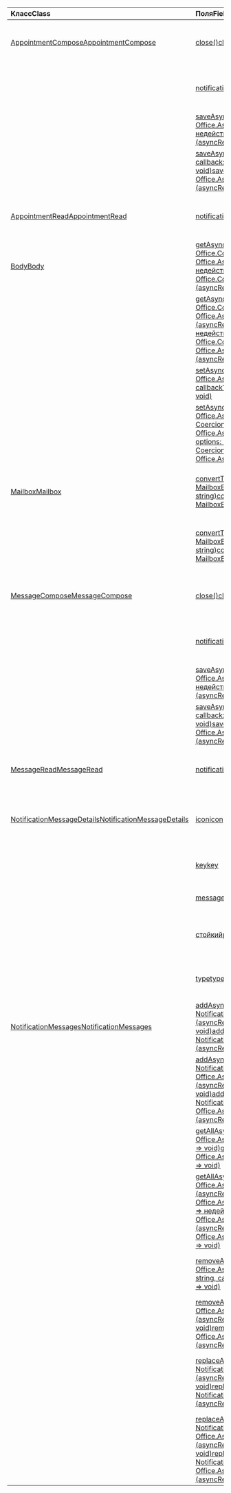 | <span data-ttu-id="ee8d3-101">Класс</span><span class="sxs-lookup"><span data-stu-id="ee8d3-101">Class</span></span> | <span data-ttu-id="ee8d3-102">Поля</span><span class="sxs-lookup"><span data-stu-id="ee8d3-102">Fields</span></span> | <span data-ttu-id="ee8d3-103">Описание</span><span class="sxs-lookup"><span data-stu-id="ee8d3-103">Description</span></span> |
|:---|:---|:---|
|[<span data-ttu-id="ee8d3-104">AppointmentCompose</span><span class="sxs-lookup"><span data-stu-id="ee8d3-104">AppointmentCompose</span></span>](/javascript/api/outlook/outlook.appointmentcompose)|[<span data-ttu-id="ee8d3-105">close()</span><span class="sxs-lookup"><span data-stu-id="ee8d3-105">close()</span></span>](/javascript/api/outlook/outlook.appointmentcompose#close--)|<span data-ttu-id="ee8d3-106">Закрывает текущий элемент, который составляется</span><span class="sxs-lookup"><span data-stu-id="ee8d3-106">Closes the current item that is being composed</span></span>|
||[<span data-ttu-id="ee8d3-107">notificationMessages</span><span class="sxs-lookup"><span data-stu-id="ee8d3-107">notificationMessages</span></span>](/javascript/api/outlook/outlook.appointmentcompose#notificationmessages)|<span data-ttu-id="ee8d3-108">Получает сообщения уведомления для элемента.</span><span class="sxs-lookup"><span data-stu-id="ee8d3-108">Gets the notification messages for an item.</span></span>|
||[<span data-ttu-id="ee8d3-109">saveAsync(callback: (asyncResult: Office.AsyncResult <string> ) => недействительным)</span><span class="sxs-lookup"><span data-stu-id="ee8d3-109">saveAsync(callback: (asyncResult: Office.AsyncResult<string>) => void)</span></span>](/javascript/api/outlook/outlook.appointmentcompose#saveasync-callback--asyncresult-)|<span data-ttu-id="ee8d3-110">Асинхронно сохраняет элемент.</span><span class="sxs-lookup"><span data-stu-id="ee8d3-110">Asynchronously saves an item.</span></span>|
||[<span data-ttu-id="ee8d3-111">saveAsync(options: Office.AsyncContextOptions, callback: (asyncResult: Office.AsyncResult) <string> => void)</span><span class="sxs-lookup"><span data-stu-id="ee8d3-111">saveAsync(options: Office.AsyncContextOptions, callback: (asyncResult: Office.AsyncResult<string>) => void)</span></span>](/javascript/api/outlook/outlook.appointmentcompose#saveasync-options--callback--asyncresult-)|<span data-ttu-id="ee8d3-112">Асинхронно сохраняет элемент.</span><span class="sxs-lookup"><span data-stu-id="ee8d3-112">Asynchronously saves an item.</span></span>|
|[<span data-ttu-id="ee8d3-113">AppointmentRead</span><span class="sxs-lookup"><span data-stu-id="ee8d3-113">AppointmentRead</span></span>](/javascript/api/outlook/outlook.appointmentread)|[<span data-ttu-id="ee8d3-114">notificationMessages</span><span class="sxs-lookup"><span data-stu-id="ee8d3-114">notificationMessages</span></span>](/javascript/api/outlook/outlook.appointmentread#notificationmessages)|<span data-ttu-id="ee8d3-115">Получает сообщения уведомления для элемента.</span><span class="sxs-lookup"><span data-stu-id="ee8d3-115">Gets the notification messages for an item.</span></span>|
|[<span data-ttu-id="ee8d3-116">Body</span><span class="sxs-lookup"><span data-stu-id="ee8d3-116">Body</span></span>](/javascript/api/outlook/outlook.body)|[<span data-ttu-id="ee8d3-117">getAsync(coercionType: строка Office.CoercionType, \| вызов?: (asyncResult: Office.AsyncResult) <string> => недействительна)</span><span class="sxs-lookup"><span data-stu-id="ee8d3-117">getAsync(coercionType: Office.CoercionType \| string, callback?: (asyncResult: Office.AsyncResult<string>) => void)</span></span>](/javascript/api/outlook/outlook.body#getasync-coerciontype--callback--asyncresult-)|<span data-ttu-id="ee8d3-118">Возвращает текущий текст в указанном формате.</span><span class="sxs-lookup"><span data-stu-id="ee8d3-118">Returns the current body in a specified format.</span></span>|
||[<span data-ttu-id="ee8d3-119">getAsync(coercionType: Строка \| Office.CoercionType, параметры: Office.AsyncContextOptions, callback?: (asyncResult: Office.AsyncResult) <string> => недействительными)</span><span class="sxs-lookup"><span data-stu-id="ee8d3-119">getAsync(coercionType: Office.CoercionType \| string, options: Office.AsyncContextOptions, callback?: (asyncResult: Office.AsyncResult<string>) => void)</span></span>](/javascript/api/outlook/outlook.body#getasync-coerciontype--options--callback--asyncresult-)|<span data-ttu-id="ee8d3-120">Возвращает текущий текст в указанном формате.</span><span class="sxs-lookup"><span data-stu-id="ee8d3-120">Returns the current body in a specified format.</span></span>|
||[<span data-ttu-id="ee8d3-121">setAsync(data: string, callback?: (asyncResult: Office.AsyncResult) <void> => void)</span><span class="sxs-lookup"><span data-stu-id="ee8d3-121">setAsync(data: string, callback?: (asyncResult: Office.AsyncResult<void>) => void)</span></span>](/javascript/api/outlook/outlook.body#setasync-data--callback--asyncresult-)|<span data-ttu-id="ee8d3-122">Заменяет весь текст указанным текстом.</span><span class="sxs-lookup"><span data-stu-id="ee8d3-122">Replaces the entire body with the specified text.</span></span>|
||[<span data-ttu-id="ee8d3-123">setAsync(data: string, options: Office.AsyncContextOptions & CoercionTypeOptions, callback?: (asyncResult: Office.AsyncResult <void> ) => void)</span><span class="sxs-lookup"><span data-stu-id="ee8d3-123">setAsync(data: string, options: Office.AsyncContextOptions & CoercionTypeOptions, callback?: (asyncResult: Office.AsyncResult<void>) => void)</span></span>](/javascript/api/outlook/outlook.body#setasync-data--options--callback--asyncresult-)|<span data-ttu-id="ee8d3-124">Заменяет весь текст указанным текстом.</span><span class="sxs-lookup"><span data-stu-id="ee8d3-124">Replaces the entire body with the specified text.</span></span>|
|[<span data-ttu-id="ee8d3-125">Mailbox</span><span class="sxs-lookup"><span data-stu-id="ee8d3-125">Mailbox</span></span>](/javascript/api/outlook/outlook.mailbox)|[<span data-ttu-id="ee8d3-126">convertToEwsId(itemId: string, restVersion: MailboxEnums.RestVersion \| string)</span><span class="sxs-lookup"><span data-stu-id="ee8d3-126">convertToEwsId(itemId: string, restVersion: MailboxEnums.RestVersion \| string)</span></span>](/javascript/api/outlook/outlook.mailbox#converttoewsid-itemid--restversion-)|<span data-ttu-id="ee8d3-127">Преобразовывает идентификатор элемента из формата REST в формат EWS.</span><span class="sxs-lookup"><span data-stu-id="ee8d3-127">Converts an item ID formatted for REST into EWS format.</span></span>|
||[<span data-ttu-id="ee8d3-128">convertToRestId(itemId: string, restVersion: MailboxEnums.RestVersion \| string)</span><span class="sxs-lookup"><span data-stu-id="ee8d3-128">convertToRestId(itemId: string, restVersion: MailboxEnums.RestVersion \| string)</span></span>](/javascript/api/outlook/outlook.mailbox#converttorestid-itemid--restversion-)|<span data-ttu-id="ee8d3-129">Преобразовывает идентификатор элемента в формате EWS в формат REST.</span><span class="sxs-lookup"><span data-stu-id="ee8d3-129">Converts an item ID formatted for EWS into REST format.</span></span>|
|[<span data-ttu-id="ee8d3-130">MessageCompose</span><span class="sxs-lookup"><span data-stu-id="ee8d3-130">MessageCompose</span></span>](/javascript/api/outlook/outlook.messagecompose)|[<span data-ttu-id="ee8d3-131">close()</span><span class="sxs-lookup"><span data-stu-id="ee8d3-131">close()</span></span>](/javascript/api/outlook/outlook.messagecompose#close--)|<span data-ttu-id="ee8d3-132">Закрывает текущий элемент, который составляется</span><span class="sxs-lookup"><span data-stu-id="ee8d3-132">Closes the current item that is being composed</span></span>|
||[<span data-ttu-id="ee8d3-133">notificationMessages</span><span class="sxs-lookup"><span data-stu-id="ee8d3-133">notificationMessages</span></span>](/javascript/api/outlook/outlook.messagecompose#notificationmessages)|<span data-ttu-id="ee8d3-134">Получает сообщения уведомления для элемента.</span><span class="sxs-lookup"><span data-stu-id="ee8d3-134">Gets the notification messages for an item.</span></span>|
||[<span data-ttu-id="ee8d3-135">saveAsync(callback: (asyncResult: Office.AsyncResult <string> ) => недействительным)</span><span class="sxs-lookup"><span data-stu-id="ee8d3-135">saveAsync(callback: (asyncResult: Office.AsyncResult<string>) => void)</span></span>](/javascript/api/outlook/outlook.messagecompose#saveasync-callback--asyncresult-)|<span data-ttu-id="ee8d3-136">Асинхронно сохраняет элемент.</span><span class="sxs-lookup"><span data-stu-id="ee8d3-136">Asynchronously saves an item.</span></span>|
||[<span data-ttu-id="ee8d3-137">saveAsync(options: Office.AsyncContextOptions, callback: (asyncResult: Office.AsyncResult) <string> => void)</span><span class="sxs-lookup"><span data-stu-id="ee8d3-137">saveAsync(options: Office.AsyncContextOptions, callback: (asyncResult: Office.AsyncResult<string>) => void)</span></span>](/javascript/api/outlook/outlook.messagecompose#saveasync-options--callback--asyncresult-)|<span data-ttu-id="ee8d3-138">Асинхронно сохраняет элемент.</span><span class="sxs-lookup"><span data-stu-id="ee8d3-138">Asynchronously saves an item.</span></span>|
|[<span data-ttu-id="ee8d3-139">MessageRead</span><span class="sxs-lookup"><span data-stu-id="ee8d3-139">MessageRead</span></span>](/javascript/api/outlook/outlook.messageread)|[<span data-ttu-id="ee8d3-140">notificationMessages</span><span class="sxs-lookup"><span data-stu-id="ee8d3-140">notificationMessages</span></span>](/javascript/api/outlook/outlook.messageread#notificationmessages)|<span data-ttu-id="ee8d3-141">Получает сообщения уведомления для элемента.</span><span class="sxs-lookup"><span data-stu-id="ee8d3-141">Gets the notification messages for an item.</span></span>|
|[<span data-ttu-id="ee8d3-142">NotificationMessageDetails</span><span class="sxs-lookup"><span data-stu-id="ee8d3-142">NotificationMessageDetails</span></span>](/javascript/api/outlook/outlook.notificationmessagedetails)|[<span data-ttu-id="ee8d3-143">icon</span><span class="sxs-lookup"><span data-stu-id="ee8d3-143">icon</span></span>](/javascript/api/outlook/outlook.notificationmessagedetails#icon)|<span data-ttu-id="ee8d3-144">Ссылка на значок, определенный в манифесте в разделе `Resources`.</span><span class="sxs-lookup"><span data-stu-id="ee8d3-144">A reference to an icon that is defined in the manifest in the `Resources` section.</span></span>|
||[<span data-ttu-id="ee8d3-145">key</span><span class="sxs-lookup"><span data-stu-id="ee8d3-145">key</span></span>](/javascript/api/outlook/outlook.notificationmessagedetails#key)|<span data-ttu-id="ee8d3-146">Идентификатор для сообщения уведомления.</span><span class="sxs-lookup"><span data-stu-id="ee8d3-146">The identifier for the notification message.</span></span>|
||[<span data-ttu-id="ee8d3-147">message</span><span class="sxs-lookup"><span data-stu-id="ee8d3-147">message</span></span>](/javascript/api/outlook/outlook.notificationmessagedetails#message)|<span data-ttu-id="ee8d3-148">Текст сообщения уведомления.</span><span class="sxs-lookup"><span data-stu-id="ee8d3-148">The text of the notification message.</span></span>|
||[<span data-ttu-id="ee8d3-149">стойкий</span><span class="sxs-lookup"><span data-stu-id="ee8d3-149">persistent</span></span>](/javascript/api/outlook/outlook.notificationmessagedetails#persistent)|<span data-ttu-id="ee8d3-150">Указывает, должно ли сообщение быть настойчивым.</span><span class="sxs-lookup"><span data-stu-id="ee8d3-150">Specifies if the message should be persistent.</span></span>|
||[<span data-ttu-id="ee8d3-151">type</span><span class="sxs-lookup"><span data-stu-id="ee8d3-151">type</span></span>](/javascript/api/outlook/outlook.notificationmessagedetails#type)|<span data-ttu-id="ee8d3-152">Указывает `ItemNotificationMessageType` сообщение.</span><span class="sxs-lookup"><span data-stu-id="ee8d3-152">Specifies the `ItemNotificationMessageType` of message.</span></span>|
|[<span data-ttu-id="ee8d3-153">NotificationMessages</span><span class="sxs-lookup"><span data-stu-id="ee8d3-153">NotificationMessages</span></span>](/javascript/api/outlook/outlook.notificationmessages)|[<span data-ttu-id="ee8d3-154">addAsync(key: string, JSONmessage: NotificationMessageDetails, callback?: (asyncResult: Office.AsyncResult) <void> => void)</span><span class="sxs-lookup"><span data-stu-id="ee8d3-154">addAsync(key: string, JSONmessage: NotificationMessageDetails, callback?: (asyncResult: Office.AsyncResult<void>) => void)</span></span>](/javascript/api/outlook/outlook.notificationmessages#addasync-key--jsonmessage--callback--asyncresult-)|<span data-ttu-id="ee8d3-155">Добавляет уведомление к элементу.</span><span class="sxs-lookup"><span data-stu-id="ee8d3-155">Adds a notification to an item.</span></span>|
||[<span data-ttu-id="ee8d3-156">addAsync(key: string, JSONmessage: NotificationMessageDetails, options: Office.AsyncContextOptions, callback?: (asyncResult: Office.AsyncResult <void> ) => void)</span><span class="sxs-lookup"><span data-stu-id="ee8d3-156">addAsync(key: string, JSONmessage: NotificationMessageDetails, options: Office.AsyncContextOptions, callback?: (asyncResult: Office.AsyncResult<void>) => void)</span></span>](/javascript/api/outlook/outlook.notificationmessages#addasync-key--jsonmessage--options--callback--asyncresult-)|<span data-ttu-id="ee8d3-157">Добавляет уведомление к элементу.</span><span class="sxs-lookup"><span data-stu-id="ee8d3-157">Adds a notification to an item.</span></span>|
||<span data-ttu-id="ee8d3-158">[getAllAsync(callback?: (asyncResult: Office.AsyncResult<NotificationMessageDetails[]>) => void)](/javascript/api/outlook/outlook.notificationmessages#getallasync-callback--asyncresult-)</span><span class="sxs-lookup"><span data-stu-id="ee8d3-158">[getAllAsync(callback?: (asyncResult: Office.AsyncResult<NotificationMessageDetails[]>) => void)](/javascript/api/outlook/outlook.notificationmessages#getallasync-callback--asyncresult-)</span></span>|<span data-ttu-id="ee8d3-159">Возвращает все ключи и сообщения для элемента.</span><span class="sxs-lookup"><span data-stu-id="ee8d3-159">Returns all keys and messages for an item.</span></span>|
||<span data-ttu-id="ee8d3-160">[getAllAsync (параметры: Office.AsyncContextOptions, callback?: (asyncResult: Office.AsyncResult<NotificationMessageDetails[]>) => недействительным)](/javascript/api/outlook/outlook.notificationmessages#getallasync-options--callback--asyncresult-)</span><span class="sxs-lookup"><span data-stu-id="ee8d3-160">[getAllAsync(options: Office.AsyncContextOptions, callback?: (asyncResult: Office.AsyncResult<NotificationMessageDetails[]>) => void)](/javascript/api/outlook/outlook.notificationmessages#getallasync-options--callback--asyncresult-)</span></span>|<span data-ttu-id="ee8d3-161">Возвращает все ключи и сообщения для элемента.</span><span class="sxs-lookup"><span data-stu-id="ee8d3-161">Returns all keys and messages for an item.</span></span>|
||[<span data-ttu-id="ee8d3-162">removeAsync(key: string, callback?: (asyncResult: Office.AsyncResult) <void> => void)</span><span class="sxs-lookup"><span data-stu-id="ee8d3-162">removeAsync(key: string, callback?: (asyncResult: Office.AsyncResult<void>) => void)</span></span>](/javascript/api/outlook/outlook.notificationmessages#removeasync-key--callback--asyncresult-)|<span data-ttu-id="ee8d3-163">Удаляет сообщение уведомления для элемента.</span><span class="sxs-lookup"><span data-stu-id="ee8d3-163">Removes a notification message for an item.</span></span>|
||[<span data-ttu-id="ee8d3-164">removeAsync(key: string, options: Office.AsyncContextOptions, callback?: (asyncResult: Office.AsyncResult <void> ) => void)</span><span class="sxs-lookup"><span data-stu-id="ee8d3-164">removeAsync(key: string, options: Office.AsyncContextOptions, callback?: (asyncResult: Office.AsyncResult<void>) => void)</span></span>](/javascript/api/outlook/outlook.notificationmessages#removeasync-key--options--callback--asyncresult-)|<span data-ttu-id="ee8d3-165">Удаляет сообщение уведомления для элемента.</span><span class="sxs-lookup"><span data-stu-id="ee8d3-165">Removes a notification message for an item.</span></span>|
||[<span data-ttu-id="ee8d3-166">replaceAsync(key: string, JSONmessage: NotificationMessageDetails, callback?: (asyncResult: Office.AsyncResult) <void> => void)</span><span class="sxs-lookup"><span data-stu-id="ee8d3-166">replaceAsync(key: string, JSONmessage: NotificationMessageDetails, callback?: (asyncResult: Office.AsyncResult<void>) => void)</span></span>](/javascript/api/outlook/outlook.notificationmessages#replaceasync-key--jsonmessage--callback--asyncresult-)|<span data-ttu-id="ee8d3-167">Заменяет сообщение уведомления с заданным ключом на другое сообщение.</span><span class="sxs-lookup"><span data-stu-id="ee8d3-167">Replaces a notification message that has a given key with another message.</span></span>|
||[<span data-ttu-id="ee8d3-168">replaceAsync(key: string, JSONmessage: NotificationMessageDetails, options: Office.AsyncContextOptions, callback?: (asyncResult: Office.AsyncResult <void> ) => void)</span><span class="sxs-lookup"><span data-stu-id="ee8d3-168">replaceAsync(key: string, JSONmessage: NotificationMessageDetails, options: Office.AsyncContextOptions, callback?: (asyncResult: Office.AsyncResult<void>) => void)</span></span>](/javascript/api/outlook/outlook.notificationmessages#replaceasync-key--jsonmessage--options--callback--asyncresult-)|<span data-ttu-id="ee8d3-169">Заменяет сообщение уведомления с заданным ключом на другое сообщение.</span><span class="sxs-lookup"><span data-stu-id="ee8d3-169">Replaces a notification message that has a given key with another message.</span></span>|
